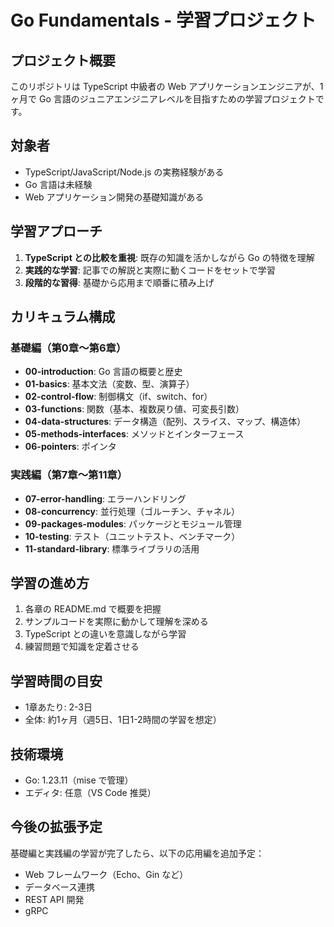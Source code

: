 # Go Fundamentals - 学習プロジェクト

## プロジェクト概要

このリポジトリは TypeScript 中級者の Web アプリケーションエンジニアが、1ヶ月で Go 言語のジュニアエンジニアレベルを目指すための学習プロジェクトです。

## 対象者

- TypeScript/JavaScript/Node.js の実務経験がある
- Go 言語は未経験
- Web アプリケーション開発の基礎知識がある

## 学習アプローチ

1. **TypeScript との比較を重視**: 既存の知識を活かしながら Go の特徴を理解
2. **実践的な学習**: 記事での解説と実際に動くコードをセットで学習
3. **段階的な習得**: 基礎から応用まで順番に積み上げ

## カリキュラム構成

### 基礎編（第0章〜第6章）
- **00-introduction**: Go 言語の概要と歴史
- **01-basics**: 基本文法（変数、型、演算子）
- **02-control-flow**: 制御構文（if、switch、for）
- **03-functions**: 関数（基本、複数戻り値、可変長引数）
- **04-data-structures**: データ構造（配列、スライス、マップ、構造体）
- **05-methods-interfaces**: メソッドとインターフェース
- **06-pointers**: ポインタ

### 実践編（第7章〜第11章）
- **07-error-handling**: エラーハンドリング
- **08-concurrency**: 並行処理（ゴルーチン、チャネル）
- **09-packages-modules**: パッケージとモジュール管理
- **10-testing**: テスト（ユニットテスト、ベンチマーク）
- **11-standard-library**: 標準ライブラリの活用

## 学習の進め方

1. 各章の README.md で概要を把握
2. サンプルコードを実際に動かして理解を深める
3. TypeScript との違いを意識しながら学習
4. 練習問題で知識を定着させる

## 学習時間の目安

- 1章あたり: 2-3日
- 全体: 約1ヶ月（週5日、1日1-2時間の学習を想定）

## 技術環境

- Go: 1.23.11（mise で管理）
- エディタ: 任意（VS Code 推奨）

## 今後の拡張予定

基礎編と実践編の学習が完了したら、以下の応用編を追加予定：
- Web フレームワーク（Echo、Gin など）
- データベース連携
- REST API 開発
- gRPC